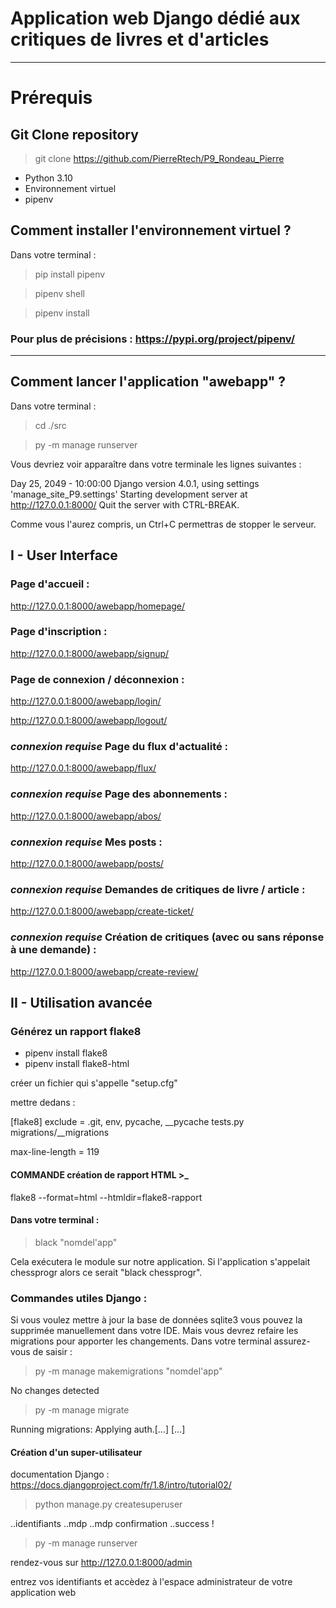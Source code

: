 # Application web Django dédié aux critiques de livres et d'articles
---
# Prérequis

## Git Clone repository

> git clone https://github.com/PierreRtech/P9_Rondeau_Pierre

- Python 3.10
- Environnement virtuel
- pipenv

## Comment installer l'environnement virtuel ?
Dans votre terminal :

> pip install pipenv

> pipenv shell

> pipenv install

### Pour plus de précisions : https://pypi.org/project/pipenv/
---

## Comment lancer l'application "awebapp" ?
Dans votre terminal :

> cd ./src

> py -m manage runserver

Vous devriez voir apparaître dans votre terminale les lignes suivantes :

Day 25, 2049 - 10:00:00
Django version 4.0.1, using settings 'manage_site_P9.settings'
Starting development server at http://127.0.0.1:8000/
Quit the server with CTRL-BREAK.

Comme vous l'aurez compris, un Ctrl+C permettras de stopper le serveur.



## I - User Interface

### Page d'accueil :

http://127.0.0.1:8000/awebapp/homepage/

### Page d'inscription :

http://127.0.0.1:8000/awebapp/signup/

### Page de connexion / déconnexion :

http://127.0.0.1:8000/awebapp/login/

http://127.0.0.1:8000/awebapp/logout/

### *connexion requise* Page du flux d'actualité :

http://127.0.0.1:8000/awebapp/flux/

### *connexion requise* Page des abonnements :

http://127.0.0.1:8000/awebapp/abos/

### *connexion requise* Mes posts :

http://127.0.0.1:8000/awebapp/posts/

### *connexion requise* Demandes de critiques de livre / article :

http://127.0.0.1:8000/awebapp/create-ticket/


### *connexion requise* Création de critiques (avec ou sans réponse à une demande) :

http://127.0.0.1:8000/awebapp/create-review/

## II - Utilisation avancée

### Générez un rapport flake8

+ pipenv install flake8
+ pipenv install flake8-html

créer un fichier qui s'appelle "setup.cfg"

mettre dedans : 

[flake8] 
exclude =
        .git,
        env,
        pycache,
        __pycache
        tests.py
        migrations/__migrations

max-line-length = 119

#### COMMANDE création de rapport HTML >_

flake8 --format=html --htmldir=flake8-rapport

#### Dans votre terminal :

> black "nomdel'app"

Cela exécutera le module sur notre application. Si l'application s'appelait chessprogr alors ce serait "black chessprogr".

### Commandes utiles Django :

Si vous voulez mettre à jour la base de données sqlite3 vous pouvez la supprimée manuellement dans votre IDE.
Mais vous devrez refaire les migrations pour apporter les changements. 
Dans votre terminal assurez-vous de saisir :

> py -m manage makemigrations "nomdel'app"

No changes detected

> py -m manage migrate

Running migrations:
  Applying auth.[...]
  [...]

#### Création d'un super-utilisateur

documentation Django : https://docs.djangoproject.com/fr/1.8/intro/tutorial02/

> python manage.py createsuperuser

..identifiants
..mdp
..mdp confirmation
..success !

> py -m manage runserver

rendez-vous sur http://127.0.0.1:8000/admin

entrez vos identifiants et accèdez à l'espace administrateur de votre application web
